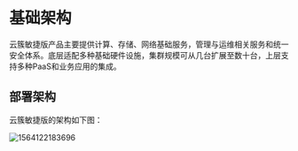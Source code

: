 # 基础架构

云簇敏捷版产品主要提供计算、存储、网络基础服务，管理与运维相关服务和统一安全体系。底层适配多种基础硬件设施，集群规模可从几台扩展至数十台，上层支持多种PaaS和业务应用的集成。

## 部署架构

云簇敏捷版的架构如下图：

![1564122183696](assets/1564122183696.png)

